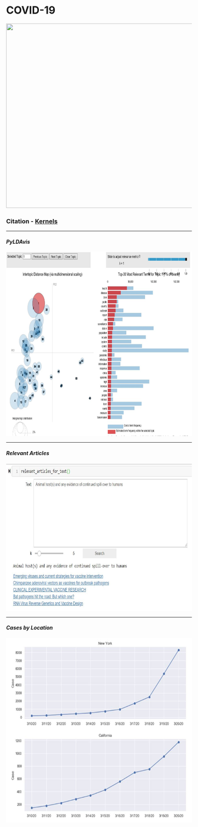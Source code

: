 # COVID-19
<p> 
  <img width="1000" height="500" src="https://images.idgesg.net/images/article/2020/03/coronavirus_lab-research_analytics_by-da-kuk-getty-100835287-large.jpg">
</p>

### __Citation__ - [Kernels](https://www.kaggle.com/allen-institute-for-ai/CORD-19-research-challenge/kernels)

---  
#### _PyLDAvis_  
<p> 
  <img width="1000" height="500" src="pyLDAvis.JPG">
</p>

---
#### _Relevant Articles_
<p align="center">
  <img width="800" height="400" src="relevant.JPG">
</p>

---
#### _Cases by Location_
<p align="center">
  <img width="800" height="500" src="location.JPG">
</p>
